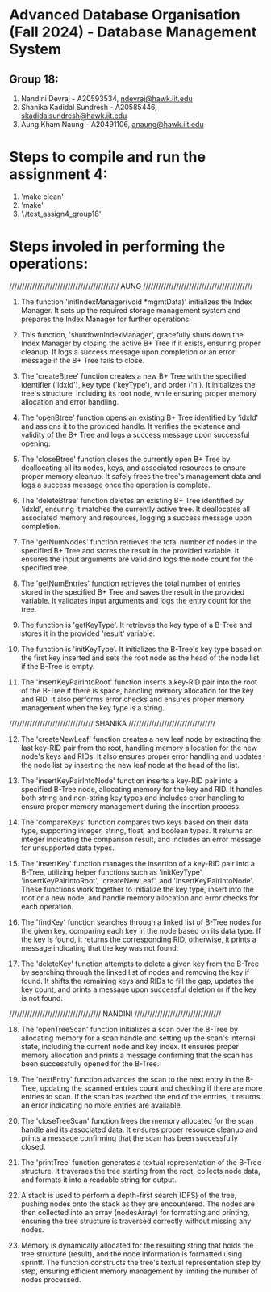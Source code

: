 # Advanced Database Organisation (Fall 2024) - Database Management System

## Group 18:

1. Nandini Devraj - A20593534, ndevraj@hawk.iit.edu
2. Shanika Kadidal Sundresh - A20585446, skadidalsundresh@hawk.iit.edu
3. Aung Kham Naung - A20491106, anaung@hawk.iit.edu

# Steps to compile and run the assignment 4:

1. 'make clean'
2. 'make'
3. './test_assign4_group18'

# Steps involed in performing the operations:

/////////////////////////////////////////// AUNG ///////////////////////////////////////////

1. The function 'initIndexManager(void \*mgmtData)' initializes the Index Manager. It sets up the required storage management system and prepares the Index Manager for further operations.

2. This function, 'shutdownIndexManager', gracefully shuts down the Index Manager by closing the active B+ Tree if it exists, ensuring proper cleanup. It logs a success message upon completion or an error message if the B+ Tree fails to close.

3. The 'createBtree' function creates a new B+ Tree with the specified identifier ('idxId'), key type ('keyType'), and order ('n'). It initializes the tree's structure, including its root node, while ensuring proper memory allocation and error handling.

4. The 'openBtree' function opens an existing B+ Tree identified by 'idxId' and assigns it to the provided handle. It verifies the existence and validity of the B+ Tree and logs a success message upon successful opening.

5. The 'closeBtree' function closes the currently open B+ Tree by deallocating all its nodes, keys, and associated resources to ensure proper memory cleanup. It safely frees the tree's management data and logs a success message once the operation is complete.

6. The 'deleteBtree' function deletes an existing B+ Tree identified by 'idxId', ensuring it matches the currently active tree. It deallocates all associated memory and resources, logging a success message upon completion.

7. The 'getNumNodes' function retrieves the total number of nodes in the specified B+ Tree and stores the result in the provided variable. It ensures the input arguments are valid and logs the node count for the specified tree.

8. The 'getNumEntries' function retrieves the total number of entries stored in the specified B+ Tree and saves the result in the provided variable. It validates input arguments and logs the entry count for the tree.

9. The function is 'getKeyType'. It retrieves the key type of a B-Tree and stores it in the provided 'result' variable.

10. The function is 'initKeyType'. It initializes the B-Tree's key type based on the first key inserted and sets the root node as the head of the node list if the B-Tree is empty.

11. The 'insertKeyPairIntoRoot' function inserts a key-RID pair into the root of the B-Tree if there is space, handling memory allocation for the key and RID. It also performs error checks and ensures proper memory management when the key type is a string.

///////////////////////////////// SHANIKA //////////////////////////////////

12. The 'createNewLeaf' function creates a new leaf node by extracting the last key-RID pair from the root, handling memory allocation for the new node's keys and RIDs. It also ensures proper error handling and updates the node list by inserting the new leaf node at the head of the list.

13. The 'insertKeyPairIntoNode' function inserts a key-RID pair into a specified B-Tree node, allocating memory for the key and RID. It handles both string and non-string key types and includes error handling to ensure proper memory management during the insertion process.

14. The 'compareKeys' function compares two keys based on their data type, supporting integer, string, float, and boolean types. It returns an integer indicating the comparison result, and includes an error message for unsupported data types.

15. The 'insertKey' function manages the insertion of a key-RID pair into a B-Tree, utilizing helper functions such as 'initKeyType', 'insertKeyPairIntoRoot', 'createNewLeaf', and 'insertKeyPairIntoNode'. These functions work together to initialize the key type, insert into the root or a new node, and handle memory allocation and error checks for each operation.

16. The 'findKey' function searches through a linked list of B-Tree nodes for the given key, comparing each key in the node based on its data type. If the key is found, it returns the corresponding RID, otherwise, it prints a message indicating that the key was not found.

17. The 'deleteKey' function attempts to delete a given key from the B-Tree by searching through the linked list of nodes and removing the key if found. It shifts the remaining keys and RIDs to fill the gap, updates the key count, and prints a message upon successful deletion or if the key is not found.

//////////////////////////////////// NANDINI //////////////////////////////////

18. The 'openTreeScan' function initializes a scan over the B-Tree by allocating memory for a scan handle and setting up the scan's internal state, including the current node and key index. It ensures proper memory allocation and prints a message confirming that the scan has been successfully opened for the B-Tree.

19. The 'nextEntry' function advances the scan to the next entry in the B-Tree, updating the scanned entries count and checking if there are more entries to scan. If the scan has reached the end of the entries, it returns an error indicating no more entries are available.

20. The 'closeTreeScan' function frees the memory allocated for the scan handle and its associated data. It ensures proper resource cleanup and prints a message confirming that the scan has been successfully closed.

21. The 'printTree' function generates a textual representation of the B-Tree structure. It traverses the tree starting from the root, collects node data, and formats it into a readable string for output.

22. A stack is used to perform a depth-first search (DFS) of the tree, pushing nodes onto the stack as they are encountered. The nodes are then collected into an array (nodesArray) for formatting and printing, ensuring the tree structure is traversed correctly without missing any nodes.

23. Memory is dynamically allocated for the resulting string that holds the tree structure (result), and the node information is formatted using sprintf. The function constructs the tree's textual representation step by step, ensuring efficient memory management by limiting the number of nodes processed.
